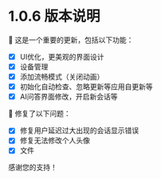 # 1.0.6 版本说明

🧪 这是一个重要的更新，包括以下功能：

- [x] UI优化，更美观的界面设计
- [x] 设备管理
- [x] 添加流畅模式（关闭动画）
- [x] 初始化自动检查、忽略更新等应用自更新等
- [x] AI问答界面修改，开启新会话等

🔨 修复了以下问题：

- [x] 修复用户延迟过大出现的会话显示错误
- [x] 修复无法修改个人头像
- [x] 文件

感谢您的支持！
